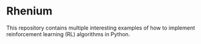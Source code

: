 # Rhenium

This repository contains multiple interesting examples of how to implement reinforcement learning (RL) algorithms in Python.
